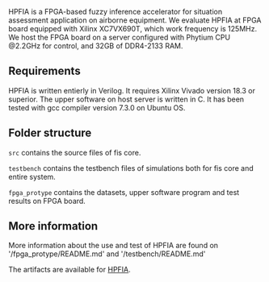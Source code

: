 
HPFIA is a FPGA-based fuzzy inference accelerator for situation assessment application on airborne equipment.
We evaluate HPFIA at FPGA board equipped with Xilinx XC7VX690T, which work frequency is 125MHz.
We host the FPGA board on a server configured with Phytium CPU @2.2GHz for control, and 32GB of DDR4-2133 RAM.


## Requirements

HPFIA is written entierly in Verilog. It requires Xilinx Vivado version 18.3 or superior.
The upper software on host server is written in C. It has been tested with gcc compiler version 7.3.0 on Ubuntu OS.


## Folder structure

`src` contains the source files of fis core.

`testbench` contains the testbench files of simulations both for fis core and entire system. 

`fpga_protype` contains the datasets, upper software program and test results on FPGA board.



## More information

More information about the use and test of HPFIA are found on '/fpga_protype/README.md' and '/testbench/README.md' 


The artifacts are available for [HPFIA](https://github.com/gloria139com/HPFIA/).
